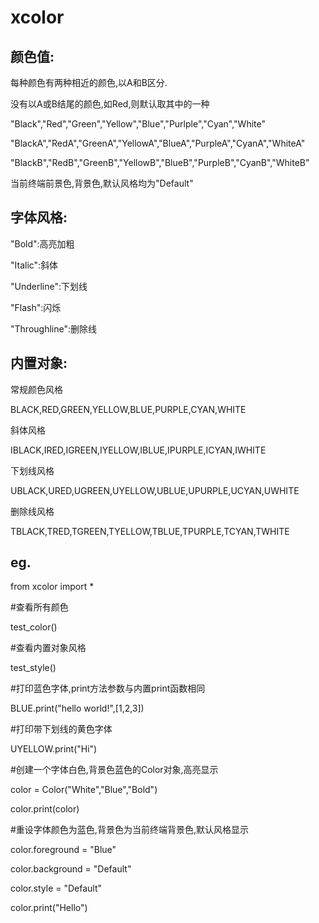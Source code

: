 # xcolor

颜色值:
--------------------------------------------------------------------------------------------------------------------------------
每种颜色有两种相近的颜色,以A和B区分.

没有以A或B结尾的颜色,如Red,则默认取其中的一种

"Black","Red","Green","Yellow","Blue","Purlple","Cyan","White"

"BlackA","RedA","GreenA","YellowA","BlueA","PurpleA","CyanA","WhiteA"

"BlackB","RedB","GreenB","YellowB","BlueB","PurpleB","CyanB","WhiteB"



当前终端前景色,背景色,默认风格均为"Default"



字体风格:
--------------------------------------------------------------------------------------------------------------------------------
"Bold":高亮加粗

"Italic":斜体

"Underline":下划线

"Flash":闪烁

"Throughline":删除线




内置对象:
--------------------------------------------------------------------------------------------------------------------------------
常规颜色风格

BLACK,RED,GREEN,YELLOW,BLUE,PURPLE,CYAN,WHITE

斜体风格

IBLACK,IRED,IGREEN,IYELLOW,IBLUE,IPURPLE,ICYAN,IWHITE

下划线风格

UBLACK,URED,UGREEN,UYELLOW,UBLUE,UPURPLE,UCYAN,UWHITE

删除线风格

TBLACK,TRED,TGREEN,TYELLOW,TBLUE,TPURPLE,TCYAN,TWHITE




eg.
--------------------------------------------------------------------------------------------------------------------------------
from xcolor import *

#查看所有颜色

test_color()

#查看内置对象风格

test_style()

#打印蓝色字体,print方法参数与内置print函数相同

BLUE.print("hello world!",[1,2,3])

#打印带下划线的黄色字体

UYELLOW.print("Hi")

#创建一个字体白色,背景色蓝色的Color对象,高亮显示

color = Color("White","Blue","Bold")

color.print(color)

#重设字体颜色为蓝色,背景色为当前终端背景色,默认风格显示

color.foreground = "Blue"

color.background = "Default"

color.style = "Default"

color.print("Hello")

